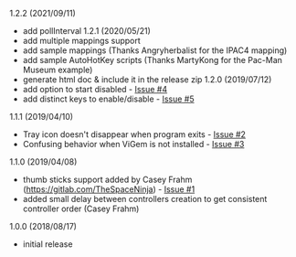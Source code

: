 1.2.2 (2021/09/11)
 - add pollInterval 
1.2.1 (2020/05/21)
- add multiple mappings support
- add sample mappings (Thanks Angryherbalist for the IPAC4 mapping)
- add sample AutoHotKey scripts (Thanks MartyKong for the Pac-Man Museum example)
- generate html doc & include it in the release zip
1.2.0 (2019/07/12)
- add option to start disabled - [Issue #4](https://gitlab.com/SchwingSK/Keyboard2Xinput/issues/4)
- add distinct keys to enable/disable - [Issue #5](https://gitlab.com/SchwingSK/Keyboard2Xinput/issues/5)

1.1.1 (2019/04/10)
- Tray icon doesn't disappear when program exits - [Issue #2](https://gitlab.com/SchwingSK/Keyboard2Xinput/issues/2)
- Confusing behavior when ViGem is not installed - [Issue #3](https://gitlab.com/SchwingSK/Keyboard2Xinput/issues/3)

1.1.0 (2019/04/08)
- thumb sticks support added by Casey Frahm (https://gitlab.com/TheSpaceNinja) - [Issue #1](https://gitlab.com/SchwingSK/Keyboard2Xinput/issues/1)
- added small delay between controllers creation to get consistent controller order (Casey Frahm)

1.0.0 (2018/08/17)
- initial release
